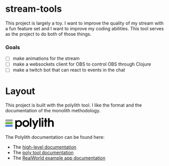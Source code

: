# stream-tools

This project is largely a toy. I want to improve the quality of my stream with a fun feature set and I want to improve my coding abilities. This tool serves as the project to do both of those things.

### Goals

- [ ] make animations for the stream
- [ ] make a websockets client for OBS to control OBS through Clojure
- [ ] make a twitch bot that can react to events in the chat

# Layout

This project is built with the polylith tool. I like the format and the documentation of the monolith methodology.

<img src="logo.png" width="30%" alt="Polylith" id="logo">

The Polylith documentation can be found here:

- The [high-level documentation](https://polylith.gitbook.io/polylith)
- The [poly tool documentation](https://cljdoc.org/d/polylith/clj-poly/CURRENT)
- The [RealWorld example app documentation](https://github.com/furkan3ayraktar/clojure-polylith-realworld-example-app)

